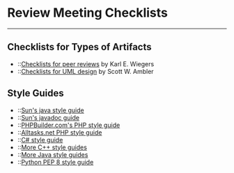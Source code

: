 # Review Meeting Checklists

---

## Checklists for Types of Artifacts

- ::[Checklists for peer reviews](http://processimpact.com/pr_goodies.shtml)
  by Karl E. Wiegers
- ::[Checklists for UML design](http://www.modelingstyle.info/)
  by Scott W. Ambler

## Style Guides

- ::[Sun's java style guide](http://java.sun.com/docs/codeconv/html/CodeConvTOC.doc.html)
- ::[Sun's javadoc guide](http://java.sun.com/j2se/javadoc/writingdoccomments/)
- ::[PHPBuilder.com's PHP style guide](http://www.phpbuilder.com/columns/tim20010101.php3)
- ::[Alltasks.net PHP style guide](http://alltasks.net/code/php_coding_standard.html)
- ::[C\# style guide](https://docs.microsoft.com/en-us/dotnet/csharp/programming-guide/inside-a-program/coding-conventions)
- ::[More C++ style guides](http://directory.google.com/Top/Computers/Programming/Languages/C%2B%2B/Style/)
- ::[More Java style guides](http://directory.google.com/Top/Computers/Programming/Languages/Java/Coding_Standards/)
- ::[Python PEP 8 style guide](https://www.python.org/dev/peps/pep-0008/)

